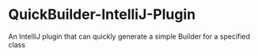 # QuickBuilder-IntelliJ-Plugin
An IntelliJ plugin that can quickly generate a simple Builder for a specified class
